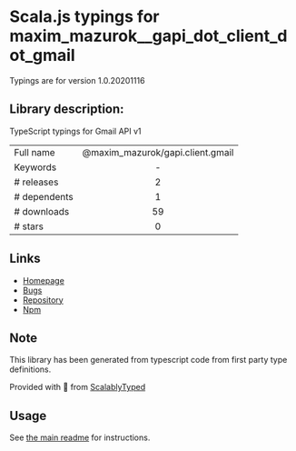 
# Scala.js typings for maxim_mazurok__gapi_dot_client_dot_gmail

Typings are for version 1.0.20201116

## Library description:
TypeScript typings for Gmail API v1

|                    |                 |
| ------------------ | :-------------: |
| Full name          | @maxim_mazurok/gapi.client.gmail |
| Keywords           | - |
| # releases         | 2 |
| # dependents       | 1 |
| # downloads        | 59 |
| # stars            | 0 |

## Links
- [Homepage](https://github.com/Maxim-Mazurok/google-api-typings-generator#readme)
- [Bugs](https://github.com/Maxim-Mazurok/google-api-typings-generator/issues)
- [Repository](https://github.com/Maxim-Mazurok/google-api-typings-generator)
- [Npm](https://www.npmjs.com/package/%40maxim_mazurok%2Fgapi.client.gmail)
    


## Note
This library has been generated from typescript code from first party type definitions.

Provided with :purple_heart: from [ScalablyTyped](https://github.com/oyvindberg/ScalablyTyped)

## Usage
See [the main readme](../../readme.md) for instructions.


